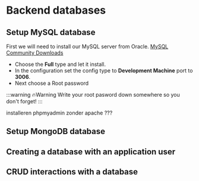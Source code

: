 # Backend databases


<!-- WHAT : Hoe database opbouwen, applicatiegebruiker, verschillende interacties, ... -->

## Setup MySQL database

First we will need to install our MySQL server from Oracle. [MySQL Community Downloads](https://dev.mysql.com/downloads/installer/)

* Choose the **Full** type and let it install.
* In the configuration set the config type to **Development Machine** port to **3006**.
* Next choose a Root password 

:::warning 🔥Warning
Write your root pasword down somewhere so you don't forget!
:::



installeren phpmyadmin zonder apache ???




<!-- TODO : Uit te werken -->

## Setup MongoDB database

<!-- TODO : Aan te leren en uit te werken -->

## Creating a database with an application user

<!-- TODO : Overname cursus eigen cursus -->

## CRUD interactions with a database

<!-- TODO : uit te werken -->

